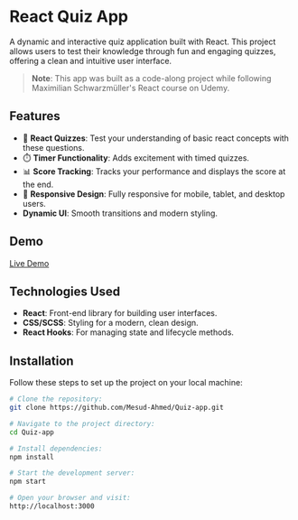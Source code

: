 # React Quiz App

A dynamic and interactive quiz application built with React. This project allows users to test their knowledge through fun and engaging quizzes, offering a clean and intuitive user interface.

> **Note**: This app was built as a code-along project while following Maximilian Schwarzmüller's React course on Udemy.

## Features

- 🧩 **React Quizzes**: Test your understanding of basic react concepts with these questions.
- ⏱️ **Timer Functionality**: Adds excitement with timed quizzes.
- 📊 **Score Tracking**: Tracks your performance and displays the score at the end.
- 📱 **Responsive Design**: Fully responsive for mobile, tablet, and desktop users.
- **Dynamic UI**: Smooth transitions and modern styling.

## Demo

[Live Demo](https://quiz-app-sooty-pi.vercel.app/) 


## Technologies Used

- **React**: Front-end library for building user interfaces.
- **CSS/SCSS**: Styling for a modern, clean design.
- **React Hooks**: For managing state and lifecycle methods.

## Installation

Follow these steps to set up the project on your local machine:

```bash
# Clone the repository:
git clone https://github.com/Mesud-Ahmed/Quiz-app.git

# Navigate to the project directory:
cd Quiz-app

# Install dependencies:
npm install

# Start the development server:
npm start

# Open your browser and visit:
http://localhost:3000
